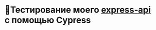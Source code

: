 # 🌲Тестирование моего [express-api](https://github.com/VladyslavDobrovolskyi/express-api) с помощью Cypress
